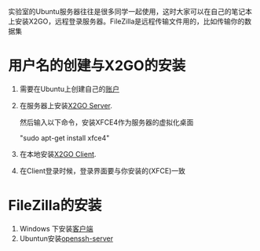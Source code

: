 实验室的Ubuntu服务器往往是很多同学一起使用，这时大家可以在自己的笔记本上安装X2GO，远程登录服务器。FileZilla是远程传输文件用的，比如传输你的数据集
# 用户名的创建与X2GO的安装
1. 需要在Ubuntu上创建自己的[账户](http://note.youdao.com/noteshare?id=509ebb3d2a673114114b62bfbce246f8)
2. 在服务器上安装[X2GO Server](https://wiki.x2go.org/doku.php/doc:installation:x2goserver). 
   
   然后输入以下命令，安装XFCE4作为服务器的虚拟化桌面

   "sudo apt-get install xfce4"
3. 在本地安装[X2GO Client](http://ithelp.physics.ucdavis.edu/kb/x2go).
4. 在Client登录时候，登录界面要与你安装的(XFCE)一致

# FileZilla的安装
1. Windows 下安装[客户端](https://zhuanlan.zhihu.com/p/35846871)
2. Ubuntun安装[openssh-server](https://blog.csdn.net/baidu_38505667/article/details/103029510?utm_medium=distribute.pc_relevant_t0.none-task-blog-BlogCommendFromMachineLearnPai2-1.control&depth_1-utm_source=distribute.pc_relevant_t0.none-task-blog-BlogCommendFromMachineLearnPai2-1.control)

